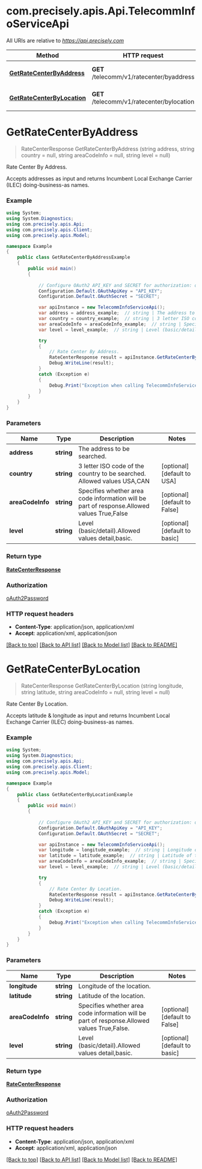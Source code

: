 # com.precisely.apis.Api.TelecommInfoServiceApi

All URIs are relative to *https://api.precisely.com*

Method | HTTP request | Description
------------- | ------------- | -------------
[**GetRateCenterByAddress**](TelecommInfoServiceApi.md#getratecenterbyaddress) | **GET** /telecomm/v1/ratecenter/byaddress | Rate Center By Address.
[**GetRateCenterByLocation**](TelecommInfoServiceApi.md#getratecenterbylocation) | **GET** /telecomm/v1/ratecenter/bylocation | Rate Center By Location.


<a name="getratecenterbyaddress"></a>
# **GetRateCenterByAddress**
> RateCenterResponse GetRateCenterByAddress (string address, string country = null, string areaCodeInfo = null, string level = null)

Rate Center By Address.

Accepts addresses as input and returns Incumbent Local Exchange Carrier (ILEC) doing-business-as names.

### Example
```csharp
using System;
using System.Diagnostics;
using com.precisely.apis.Api;
using com.precisely.apis.Client;
using com.precisely.apis.Model;

namespace Example
{
    public class GetRateCenterByAddressExample
    {
        public void main()
        {
            
            // Configure OAuth2 API_KEY and SECRET for authorization: oAuth2Password
            Configuration.Default.OAuthApiKey = "API_KEY";
            Configuration.Default.OAuthSecret = "SECRET";

            var apiInstance = new TelecommInfoServiceApi();
            var address = address_example;  // string | The address to be searched.
            var country = country_example;  // string | 3 letter ISO code of the country to be searched. Allowed values USA,CAN (optional)  (default to USA)
            var areaCodeInfo = areaCodeInfo_example;  // string | Specifies whether area code information will be part of response.Allowed values True,False (optional)  (default to False)
            var level = level_example;  // string | Level (basic/detail).Allowed values detail,basic. (optional)  (default to basic)

            try
            {
                // Rate Center By Address.
                RateCenterResponse result = apiInstance.GetRateCenterByAddress(address, country, areaCodeInfo, level);
                Debug.WriteLine(result);
            }
            catch (Exception e)
            {
                Debug.Print("Exception when calling TelecommInfoServiceApi.GetRateCenterByAddress: " + e.Message );
            }
        }
    }
}
```

### Parameters

Name | Type | Description  | Notes
------------- | ------------- | ------------- | -------------
 **address** | **string**| The address to be searched. | 
 **country** | **string**| 3 letter ISO code of the country to be searched. Allowed values USA,CAN | [optional] [default to USA]
 **areaCodeInfo** | **string**| Specifies whether area code information will be part of response.Allowed values True,False | [optional] [default to False]
 **level** | **string**| Level (basic/detail).Allowed values detail,basic. | [optional] [default to basic]

### Return type

[**RateCenterResponse**](RateCenterResponse.md)

### Authorization

[oAuth2Password](../README.md#oAuth2Password)

### HTTP request headers

 - **Content-Type**: application/json, application/xml
 - **Accept**: application/xml, application/json

[[Back to top]](#) [[Back to API list]](../README.md#documentation-for-api-endpoints) [[Back to Model list]](../README.md#documentation-for-models) [[Back to README]](../README.md)

<a name="getratecenterbylocation"></a>
# **GetRateCenterByLocation**
> RateCenterResponse GetRateCenterByLocation (string longitude, string latitude, string areaCodeInfo = null, string level = null)

Rate Center By Location.

Accepts latitude & longitude as input and returns Incumbent Local Exchange Carrier (ILEC) doing-business-as names.

### Example
```csharp
using System;
using System.Diagnostics;
using com.precisely.apis.Api;
using com.precisely.apis.Client;
using com.precisely.apis.Model;

namespace Example
{
    public class GetRateCenterByLocationExample
    {
        public void main()
        {
            
            // Configure OAuth2 API_KEY and SECRET for authorization: oAuth2Password
            Configuration.Default.OAuthApiKey = "API_KEY";
            Configuration.Default.OAuthSecret = "SECRET";

            var apiInstance = new TelecommInfoServiceApi();
            var longitude = longitude_example;  // string | Longitude of the location.
            var latitude = latitude_example;  // string | Latitude of the location.
            var areaCodeInfo = areaCodeInfo_example;  // string | Specifies whether area code information will be part of response.Allowed values True,False. (optional)  (default to False)
            var level = level_example;  // string | Level (basic/detail).Allowed values detail,basic. (optional)  (default to basic)

            try
            {
                // Rate Center By Location.
                RateCenterResponse result = apiInstance.GetRateCenterByLocation(longitude, latitude, areaCodeInfo, level);
                Debug.WriteLine(result);
            }
            catch (Exception e)
            {
                Debug.Print("Exception when calling TelecommInfoServiceApi.GetRateCenterByLocation: " + e.Message );
            }
        }
    }
}
```

### Parameters

Name | Type | Description  | Notes
------------- | ------------- | ------------- | -------------
 **longitude** | **string**| Longitude of the location. | 
 **latitude** | **string**| Latitude of the location. | 
 **areaCodeInfo** | **string**| Specifies whether area code information will be part of response.Allowed values True,False. | [optional] [default to False]
 **level** | **string**| Level (basic/detail).Allowed values detail,basic. | [optional] [default to basic]

### Return type

[**RateCenterResponse**](RateCenterResponse.md)

### Authorization

[oAuth2Password](../README.md#oAuth2Password)

### HTTP request headers

 - **Content-Type**: application/json, application/xml
 - **Accept**: application/xml, application/json

[[Back to top]](#) [[Back to API list]](../README.md#documentation-for-api-endpoints) [[Back to Model list]](../README.md#documentation-for-models) [[Back to README]](../README.md)

